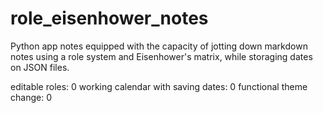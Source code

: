 # role_eisenhower_notes
Python app notes equipped with the capacity of jotting down markdown notes using a role system and Eisenhower's matrix, while storaging dates on JSON files.

editable roles: 0
working calendar with saving dates: 0
functional theme change: 0